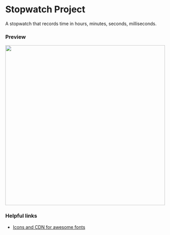# Stopwatch Project
A stopwatch that records time in hours, minutes, seconds, milliseconds.

### Preview
<img src="https://user-images.githubusercontent.com/32305579/137602800-c5f660f9-a3f5-45fd-8833-82080189bb94.gif" width=500>

### Helpful links
* [Icons and CDN for awesome fonts](https://www.w3schools.com/icons/fontawesome_icons_intro.asp)